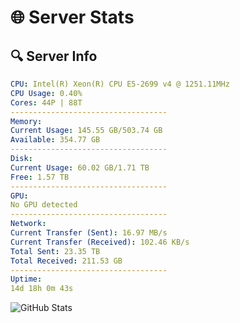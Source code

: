 # 🌐 Server Stats
## 🔍 Server Info
```yaml
CPU: Intel(R) Xeon(R) CPU E5-2699 v4 @ 1251.11MHz
CPU Usage: 0.40%
Cores: 44P | 88T
-----------------------------------
Memory:
Current Usage: 145.55 GB/503.74 GB
Available: 354.77 GB
-----------------------------------
Disk:
Current Usage: 60.02 GB/1.71 TB
Free: 1.57 TB
-----------------------------------
GPU:
No GPU detected
-----------------------------------
Network:
Current Transfer (Sent): 16.97 MB/s
Current Transfer (Received): 102.46 KB/s
Total Sent: 23.35 TB
Total Received: 211.53 GB
-----------------------------------
Uptime:
14d 18h 0m 43s
```
![GitHub Stats](https://img.shields.io/badge/Updated-2025-03-22_15:23:32-blue)